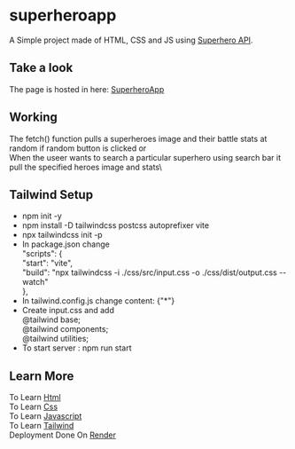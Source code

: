 # superheroapp  
A Simple project made of HTML, CSS and JS using [Superhero API](https://superheroapi.com/).

## Take a look
The page is hosted in here: [SuperheroApp](https://superhero-cards-collection.onrender.com)

## Working 
The fetch() function pulls a superheroes image and their battle stats at random if random button is clicked 
or\
When the useer wants to search a particular superhero using search bar it pull the specified heroes image and stats\

## Tailwind Setup
- npm init -y
- npm install -D tailwindcss postcss autoprefixer vite
- npx tailwindcss init -p
- In package.json change\
	"scripts": {\
    "start": "vite",\
    "build": "npx tailwindcss -i ./css/src/input.css -o ./css/dist/output.css --watch"\
  },
- In tailwind.config.js change content: {"*"}
- Create input.css and add\
	@tailwind base;\
	@tailwind components;\
	@tailwind utilities;
- To start server : npm run start

## Learn More
To Learn [Html](https://developer.mozilla.org/en-US/docs/Web/HTML)\
To Learn [Css](https://developer.mozilla.org/en-US/docs/Web/CSS)\
To Learn [Javascript](https://developer.mozilla.org/en-US/docs/Web/JavaScript)\
To Learn [Tailwind](https://tailwindcss.com/docs/installation)\
Deployment Done On [Render](https://render.com)